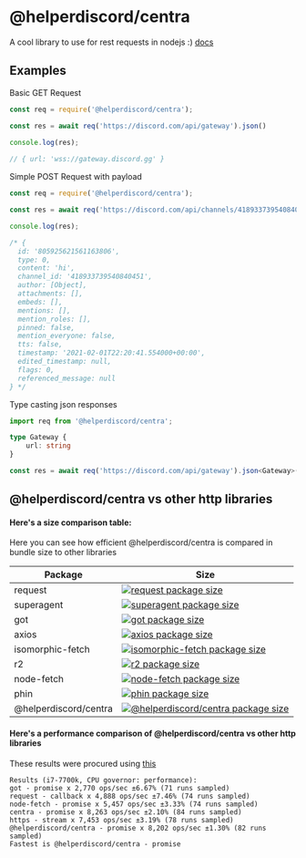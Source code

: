 # @helperdiscord/centra

A cool library to use for rest requests in nodejs :) <a href="https://helperdiscord.github.io/centra/">docs</a>

## Examples

Basic GET Request

```js
const req = require('@helperdiscord/centra');

const res = await req('https://discord.com/api/gateway').json()

console.log(res);
 
// { url: 'wss://gateway.discord.gg' }

```

Simple POST Request with payload

```js
const req = require('@helperdiscord/centra');

const res = await req('https://discord.com/api/channels/418933739540840451/messages', 'POST').body({ content: 'hi' }).header({ 'Authorization': 'Bot youryoken' }).json()

console.log(res);

/* {
  id: '805925621561163806',
  type: 0,
  content: 'hi',
  channel_id: '418933739540840451',
  author: [Object],
  attachments: [],
  embeds: [],
  mentions: [],
  mention_roles: [],
  pinned: false,
  mention_everyone: false,
  tts: false,
  timestamp: '2021-02-01T22:20:41.554000+00:00',
  edited_timestamp: null,
  flags: 0,
  referenced_message: null
} */
```

Type casting json responses

```ts
import req from '@helperdiscord/centra';

type Gateway {
    url: string
}

const res = await req('https://discord.com/api/gateway').json<Gateway>();
```

## @helperdiscord/centra vs other http libraries

#### Here's a size comparison table:

Here you can see how efficient @helperdiscord/centra is compared in bundle size to other libraries

Package | Size
--- | ---
request | [![request package size](https://packagephobia.now.sh/badge?p=request)](https://packagephobia.now.sh/result?p=request)
superagent | [![superagent package size](https://packagephobia.now.sh/badge?p=superagent)](https://packagephobia.now.sh/result?p=superagent)
got | [![got package size](https://packagephobia.now.sh/badge?p=got)](https://packagephobia.now.sh/result?p=got)
axios | [![axios package size](https://packagephobia.now.sh/badge?p=axios)](https://packagephobia.now.sh/result?p=axios)
isomorphic-fetch | [![isomorphic-fetch package size](https://packagephobia.now.sh/badge?p=isomorphic-fetch)](https://packagephobia.now.sh/result?p=isomorphic-fetch)
r2 | [![r2 package size](https://packagephobia.now.sh/badge?p=r2)](https://packagephobia.now.sh/result?p=r2)
node-fetch | [![node-fetch package size](https://packagephobia.now.sh/badge?p=node-fetch)](https://packagephobia.now.sh/result?p=node-fetch)
phin | [![phin package size](https://packagephobia.now.sh/badge?p=phin)](https://packagephobia.now.sh/result?p=phin)
@helperdiscord/centra | [![@helperdiscord/centra package size](https://packagephobia.now.sh/badge?p=@helperdiscord/centra)](https://packagephobia.now.sh/result?p=@helperdiscord/centra)

#### Here's a performance comparison of @helperdiscord/centra vs other http libraries

These results were procured using [this](https://github.com/helperdiscord/http-benchmarks)


```
Results (i7-7700k, CPU governor: performance):
got - promise x 2,770 ops/sec ±6.67% (71 runs sampled)
request - callback x 4,888 ops/sec ±7.46% (74 runs sampled)
node-fetch - promise x 5,457 ops/sec ±3.33% (74 runs sampled)
centra - promise x 8,263 ops/sec ±2.10% (84 runs sampled)
https - stream x 7,453 ops/sec ±3.19% (78 runs sampled)
@helperdiscord/centra - promise x 8,202 ops/sec ±1.30% (82 runs sampled)
Fastest is @helperdiscord/centra - promise
```